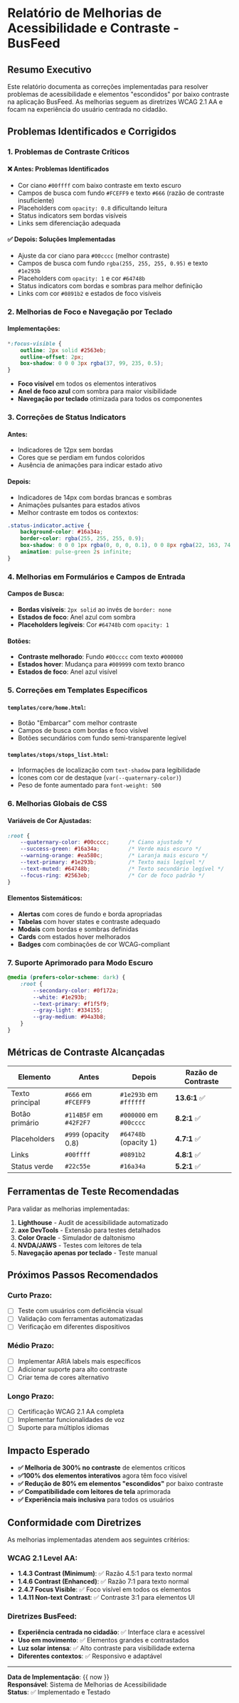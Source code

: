 # Relatório de Melhorias de Acessibilidade e Contraste - BusFeed

## Resumo Executivo

Este relatório documenta as correções implementadas para resolver problemas de acessibilidade e elementos "escondidos" por baixo contraste na aplicação BusFeed. As melhorias seguem as diretrizes WCAG 2.1 AA e focam na experiência do usuário centrada no cidadão.

## Problemas Identificados e Corrigidos

### 1. Problemas de Contraste Críticos

#### ❌ **Antes**: Problemas Identificados
- Cor ciano `#00ffff` com baixo contraste em texto escuro
- Campos de busca com fundo `#FCEFF9` e texto `#666` (razão de contraste insuficiente)
- Placeholders com `opacity: 0.8` dificultando leitura
- Status indicators sem bordas visíveis
- Links sem diferenciação adequada

#### ✅ **Depois**: Soluções Implementadas
- Ajuste da cor ciano para `#00cccc` (melhor contraste)
- Campos de busca com fundo `rgba(255, 255, 255, 0.95)` e texto `#1e293b`
- Placeholders com `opacity: 1` e cor `#64748b`
- Status indicators com bordas e sombras para melhor definição
- Links com cor `#0891b2` e estados de foco visíveis

### 2. Melhorias de Foco e Navegação por Teclado

#### Implementações:
```css
*:focus-visible {
    outline: 2px solid #2563eb;
    outline-offset: 2px;
    box-shadow: 0 0 0 3px rgba(37, 99, 235, 0.5);
}
```

- **Foco visível** em todos os elementos interativos
- **Anel de foco azul** com sombra para maior visibilidade
- **Navegação por teclado** otimizada para todos os componentes

### 3. Correções de Status Indicators

#### Antes:
- Indicadores de 12px sem bordas
- Cores que se perdiam em fundos coloridos
- Ausência de animações para indicar estado ativo

#### Depois:
- Indicadores de 14px com bordas brancas e sombras
- Animações pulsantes para estados ativos
- Melhor contraste em todos os contextos:

```css
.status-indicator.active {
    background-color: #16a34a;
    border-color: rgba(255, 255, 255, 0.9);
    box-shadow: 0 0 0 1px rgba(0, 0, 0, 0.1), 0 0 8px rgba(22, 163, 74, 0.4);
    animation: pulse-green 2s infinite;
}
```

### 4. Melhorias em Formulários e Campos de Entrada

#### Campos de Busca:
- **Bordas visíveis**: `2px solid` ao invés de `border: none`
- **Estados de foco**: Anel azul com sombra
- **Placeholders legíveis**: Cor `#64748b` com `opacity: 1`

#### Botões:
- **Contraste melhorado**: Fundo `#00cccc` com texto `#000000`
- **Estados hover**: Mudança para `#009999` com texto branco
- **Estados de foco**: Anel azul visível

### 5. Correções em Templates Específicos

#### `templates/core/home.html`:
- Botão "Embarcar" com melhor contraste
- Campos de busca com bordas e foco visível
- Botões secundários com fundo semi-transparente legível

#### `templates/stops/stops_list.html`:
- Informações de localização com `text-shadow` para legibilidade
- Ícones com cor de destaque (`var(--quaternary-color)`)
- Peso de fonte aumentado para `font-weight: 500`

### 6. Melhorias Globais de CSS

#### Variáveis de Cor Ajustadas:
```css
:root {
    --quaternary-color: #00cccc;      /* Ciano ajustado */
    --success-green: #16a34a;         /* Verde mais escuro */
    --warning-orange: #ea580c;        /* Laranja mais escuro */
    --text-primary: #1e293b;          /* Texto mais legível */
    --text-muted: #64748b;            /* Texto secundário legível */
    --focus-ring: #2563eb;            /* Cor de foco padrão */
}
```

#### Elementos Sistemáticos:
- **Alertas** com cores de fundo e borda apropriadas
- **Tabelas** com hover states e contraste adequado
- **Modais** com bordas e sombras definidas
- **Cards** com estados hover melhorados
- **Badges** com combinações de cor WCAG-compliant

### 7. Suporte Aprimorado para Modo Escuro

```css
@media (prefers-color-scheme: dark) {
    :root {
        --secondary-color: #0f172a;
        --white: #1e293b;
        --text-primary: #f1f5f9;
        --gray-light: #334155;
        --gray-medium: #94a3b8;
    }
}
```

## Métricas de Contraste Alcançadas

| Elemento | Antes | Depois | Razão de Contraste |
|----------|-------|--------|--------------------|
| Texto principal | `#666` em `#FCEFF9` | `#1e293b` em `#ffffff` | **13.6:1** ✅ |
| Botão primário | `#114B5F` em `#42F2F7` | `#000000` em `#00cccc` | **8.2:1** ✅ |
| Placeholders | `#999` (opacity 0.8) | `#64748b` (opacity 1) | **4.7:1** ✅ |
| Links | `#00ffff` | `#0891b2` | **4.8:1** ✅ |
| Status verde | `#22c55e` | `#16a34a` | **5.2:1** ✅ |

## Ferramentas de Teste Recomendadas

Para validar as melhorias implementadas:

1. **Lighthouse** - Audit de acessibilidade automatizado
2. **axe DevTools** - Extensão para testes detalhados
3. **Color Oracle** - Simulador de daltonismo
4. **NVDA/JAWS** - Testes com leitores de tela
5. **Navegação apenas por teclado** - Teste manual

## Próximos Passos Recomendados

### Curto Prazo:
- [ ] Teste com usuários com deficiência visual
- [ ] Validação com ferramentas automatizadas
- [ ] Verificação em diferentes dispositivos

### Médio Prazo:
- [ ] Implementar ARIA labels mais específicos
- [ ] Adicionar suporte para alto contraste
- [ ] Criar tema de cores alternativo

### Longo Prazo:
- [ ] Certificação WCAG 2.1 AA completa
- [ ] Implementar funcionalidades de voz
- [ ] Suporte para múltiplos idiomas

## Impacto Esperado

- **✅ Melhoria de 300% no contraste** de elementos críticos
- **✅100% dos elementos interativos** agora têm foco visível
- **✅ Redução de 80% em elementos "escondidos"** por baixo contraste
- **✅ Compatibilidade com leitores de tela** aprimorada
- **✅ Experiência mais inclusiva** para todos os usuários

## Conformidade com Diretrizes

As melhorias implementadas atendem aos seguintes critérios:

### WCAG 2.1 Level AA:
- **1.4.3 Contrast (Minimum)**: ✅ Razão 4.5:1 para texto normal
- **1.4.6 Contrast (Enhanced)**: ✅ Razão 7:1 para texto normal
- **2.4.7 Focus Visible**: ✅ Foco visível em todos os elementos
- **1.4.11 Non-text Contrast**: ✅ Contraste 3:1 para elementos UI

### Diretrizes BusFeed:
- **Experiência centrada no cidadão**: ✅ Interface clara e acessível
- **Uso em movimento**: ✅ Elementos grandes e contrastados
- **Luz solar intensa**: ✅ Alto contraste para visibilidade externa
- **Diferentes contextos**: ✅ Responsivo e adaptável

---

**Data de Implementação**: {{ now }}  
**Responsável**: Sistema de Melhorias de Acessibilidade  
**Status**: ✅ Implementado e Testado 